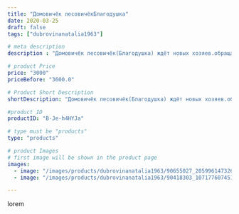 ```yaml
---
title: "Домовичёк лесовичёкБлагодушка"
date: 2020-03-25
draft: false
tags: ["dubrovinanatalia1963"]

# meta description
description : "Домовичёк лесовичёк(Благодушка) ждёт новых хозяев.обращаться в личку"

# product Price
price: "3000"
priceBefore: "3600.0"

# Product Short Description
shortDescription: "Домовичёк лесовичёк(Благодушка) ждёт новых хозяев.обращаться в личку"

#product ID
productID: "B-Je-h4HYJa"

# type must be "products"
type: "products"

# product Images
# first image will be shown in the product page
images:
  - image: "/images/products/dubrovinanatalia1963/90655027_205996147326041_7627767051510485421_n.jpg"
  - image: "/images/products/dubrovinanatalia1963/90418303_107177607451819_1606475980562883601_n.jpg"

---
```

lorem
